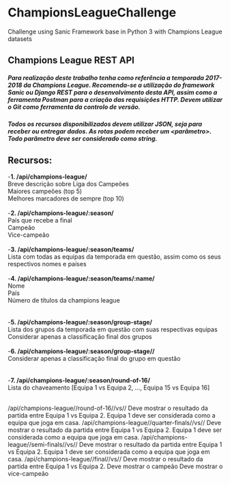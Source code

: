 # ChampionsLeagueChallenge
Challenge using Sanic Framework base in Python 3 with Champions League datasets

## Champions League REST API

##### Para realização deste trabalho tenha como referência a temporada 2017-2018 da Champions League. Recomenda-se a utilização do framework Sanic ou Django REST para o desenvolvimento desta API, assim como a ferramenta Postman para a criação das requisições HTTP. Devem utilizar o Git como ferramenta da controlo de versão. 
##### Todos os recursos disponibilizados devem utilizar JSON, seja para receber ou entregar dados. As rotas podem receber um <parâmetro>. Todo parâmetro deve ser considerado como string.

## Recursos:

-<b>1. /api/champions-league/</b>
<br />Breve descrição sobre Liga dos Campeões
<br />Maiores campeões (top 5)
<br />Melhores marcadores de sempre (top 10)
<br /><br />
-<b>2. /api/champions-league/:season/</b>
<br />País que recebe a final
<br />Campeão
<br />Vice-campeão
<br /><br />
-<b>3. /api/champions-league/:season/teams/</b>
<br />Lista com todas as equipas da temporada em questão, assim como os seus respectivos nomes e países
<br /><br />
-<b>4. /api/champions-league/:season/teams/:name/</b> 
<br />Nome
<br />País
<br />Número de títulos da champions league 
<br /><br />  
-<b>5. /api/champions-league/:season/group-stage/</b> 
<br/>Lista dos grupos da temporada em questão com suas respectivas equipas
<br/>Considerar apenas a classificação final dos grupos
<br/><br/>
-<b>6. /api/champions-league/:season/group-stage/<name>/</b> 
<br/> Considerar apenas a classificação final do grupo em questão
<br /> <br />   
-<b>7. /api/champions-league/:season/round-of-16/</b> 
<br /> Lista do chaveamento [Equipa 1 vs Equipa 2, ..., Equipa 15 vs Equipa 16]
<br /><br />  




/api/champions-league/<season>/round-of-16/<team1>/vs/<team2>/
Deve mostrar o resultado da partida entre Equipa 1 vs Equipa 2. 
Equipa 1 deve ser considerada como a equipa que joga em casa.
/api/champions-league/<season>/quarter-finals/<team1>/vs/<team2>/
Deve mostrar o resultado da partida entre Equipa 1 vs Equipa 2. 
Equipa 1 deve ser considerada como a equipa que joga em casa.
/api/champions-league/<season>/semi-finals/<team1>/vs/<team2>/
Deve mostrar o resultado da partida entre Equipa 1 vs Equipa 2. 
Equipa 1 deve ser considerada como a equipa que joga em casa.
/api/champions-league/<season>/final/<team1>/vs/<team2>/
Deve mostrar o resultado da partida entre Equipa 1 vs Equipa 2. 
Deve mostrar o campeão
Deve mostrar o vice-campeão
